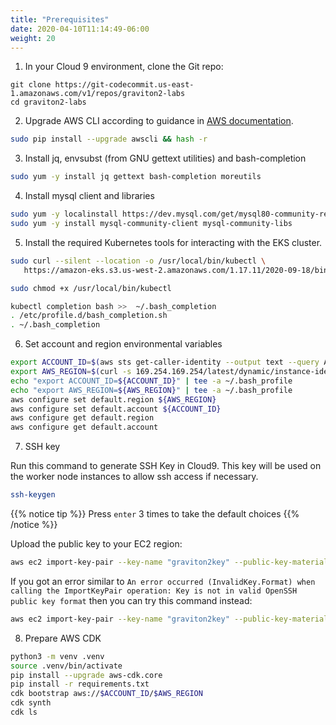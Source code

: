 ```yaml
---
title: "Prerequisites"
date: 2020-04-10T11:14:49-06:00
weight: 20
---
```


1. In your Cloud 9 environment, clone the Git repo:
```
git clone https://git-codecommit.us-east-1.amazonaws.com/v1/repos/graviton2-labs
cd graviton2-labs
```

2. Upgrade AWS CLI according to guidance in [AWS documentation](https://docs.aws.amazon.com/cli/latest/userguide/install-linux.html).

```bash
sudo pip install --upgrade awscli && hash -r
```

3.  Install jq, envsubst (from GNU gettext utilities) and bash-completion

```bash
sudo yum -y install jq gettext bash-completion moreutils
```

4. Install mysql client and libraries

```bash
sudo yum -y localinstall https://dev.mysql.com/get/mysql80-community-release-el7-3.noarch.rpm
sudo yum -y install mysql-community-client mysql-community-libs
```


5.  Install the required Kubernetes tools for interacting with the EKS cluster.


```bash
sudo curl --silent --location -o /usr/local/bin/kubectl \
   https://amazon-eks.s3.us-west-2.amazonaws.com/1.17.11/2020-09-18/bin/linux/amd64/kubectl

sudo chmod +x /usr/local/bin/kubectl

kubectl completion bash >>  ~/.bash_completion
. /etc/profile.d/bash_completion.sh
. ~/.bash_completion
```

6. Set account and region environmental variables

```bash
export ACCOUNT_ID=$(aws sts get-caller-identity --output text --query Account)
export AWS_REGION=$(curl -s 169.254.169.254/latest/dynamic/instance-identity/document | jq -r '.region')
echo "export ACCOUNT_ID=${ACCOUNT_ID}" | tee -a ~/.bash_profile
echo "export AWS_REGION=${AWS_REGION}" | tee -a ~/.bash_profile
aws configure set default.region ${AWS_REGION}
aws configure set default.account ${ACCOUNT_ID}
aws configure get default.region
aws configure get default.account
```

7. SSH key 

Run this command to generate SSH Key in Cloud9. This key will be used on the worker node instances to allow ssh access if necessary.

```bash
ssh-keygen
```

{{% notice tip %}}
Press `enter` 3 times to take the default choices
{{% /notice %}}

Upload the public key to your EC2 region:

```bash
aws ec2 import-key-pair --key-name "graviton2key" --public-key-material file://~/.ssh/id_rsa.pub
```

If you got an error similar to `An error occurred (InvalidKey.Format) when calling the ImportKeyPair operation: Key is not in valid OpenSSH public key format` then you can try this command instead:

```bash
aws ec2 import-key-pair --key-name "graviton2key" --public-key-material fileb://~/.ssh/id_rsa.pub
```

8. Prepare AWS CDK 

```bash 
python3 -m venv .venv
source .venv/bin/activate
pip install --upgrade aws-cdk.core
pip install -r requirements.txt
cdk bootstrap aws://$ACCOUNT_ID/$AWS_REGION 
cdk synth 
cdk ls 
```